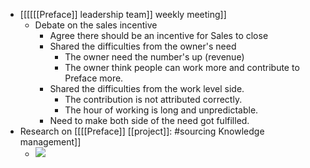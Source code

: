 - [[[[[[Preface]] leadership team]] weekly meeting]]
    - Debate on the sales incentive
        - Agree there should be an incentive for Sales to close
        - Shared the difficulties from the owner's need
            - The owner need the number's up (revenue)
            - The owner think people can work more and contribute to Preface more.
        - Shared the difficulties from the work level side.
            - The contribution is not attributed correctly.
            - The hour of working is long and unpredictable.
        - Need to make both side of the need got fulfilled.
- Research on [[[[Preface]] [[project]]: #sourcing Knowledge management]]
    - ![](https://firebasestorage.googleapis.com/v0/b/firescript-577a2.appspot.com/o/imgs%2Fapp%2FChaChaanTengv3%2F_olbdHEBpj.png?alt=media&token=8b3892cb-4b16-4ffb-900e-01b6daed8f50)
